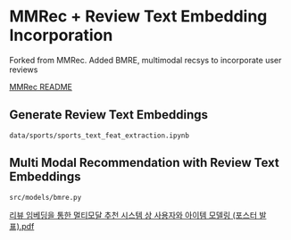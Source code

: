 # MMRec + Review Text Embedding Incorporation 

Forked from MMRec. Added BMRE, multimodal recsys to incorporate user reviews

[MMRec README](https://github.com/ttytu/MMRec/blob/master/README_b.md)

## Generate Review Text Embeddings 

`data/sports/sports_text_feat_extraction.ipynb`

## Multi Modal Recommendation with Review Text Embeddings 

`src/models/bmre.py`

[리뷰 임베딩을 통한 멀티모달 추천 시스템 상 사용자와 아이템 모델링 (포스터 발표).pdf](https://github.com/user-attachments/files/19272253/default.pdf)

